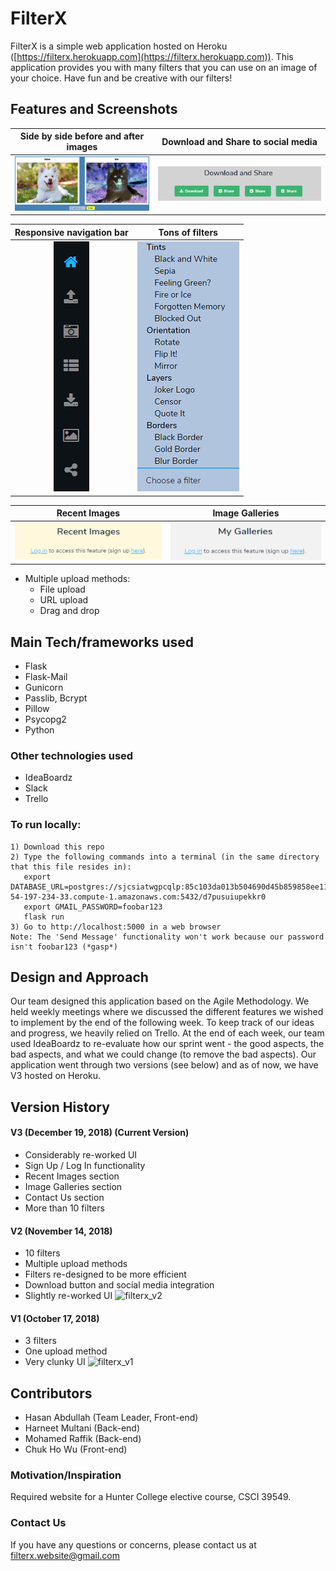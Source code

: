 # FilterX
FilterX is a simple web application hosted on Heroku ([https://filterx.herokuapp.com](https://filterx.herokuapp.com)).
This application provides you with many filters that you can use on an image of your choice.
Have fun and be creative with our filters!



## Features and Screenshots
| Side by side before and after images | Download and Share to social media |
| :----------------------------------: | :--------------------------------: |
| ![demo](https://github.com/MohamedRaffik/FilterWebsite/blob/master/versions/screenshots/filterx_v3_before_and_after_filter.png) | ![demo](https://github.com/MohamedRaffik/FilterWebsite/blob/master/versions/screenshots/filterx_v3_download_and_share.png) |

| Responsive navigation bar | Tons of filters |
| :-----------------------: | :-------------: |
| ![demo](https://github.com/MohamedRaffik/FilterWebsite/blob/master/versions/screenshots/filterx_v3_nav_bar.png) | ![demo](https://github.com/MohamedRaffik/FilterWebsite/blob/master/versions/screenshots/filterx_v3_multiple_filters.png) |

| Recent Images | Image Galleries |
| :-----------: | :-------------: |
| ![demo](https://github.com/MohamedRaffik/FilterWebsite/blob/master/versions/screenshots/filterx_v3_recent_images.png) | ![demo](https://github.com/MohamedRaffik/FilterWebsite/blob/master/versions/screenshots/filterx_v3_my_galleries.png) |

- Multiple upload methods:
  - File upload
  - URL upload
  - Drag and drop

## Main Tech/frameworks used
- Flask
- Flask-Mail
- Gunicorn
- Passlib, Bcrypt
- Pillow
- Psycopg2
- Python

### Other technologies used
- IdeaBoardz
- Slack
- Trello

### To run locally:
    1) Download this repo
    2) Type the following commands into a terminal (in the same directory that this file resides in):
       export DATABASE_URL=postgres://sjcsiatwgpcqlp:85c103da013b504690d45b859858ee11f0bd8206eb15fc6884e15aa7fabf65a4@ec2-54-197-234-33.compute-1.amazonaws.com:5432/d7pusuiupekkr0
       export GMAIL_PASSWORD=foobar123
       flask run
    3) Go to http://localhost:5000 in a web browser
    Note: The 'Send Message' functionality won't work because our password isn't foobar123 (*gasp*)

## Design and Approach
Our team designed this application based on the Agile Methodology. We held weekly meetings where we discussed
the different features we wished to implement by the end of the following week. To keep track of our ideas and
progress, we heavily relied on Trello. At the end of each week, our team used IdeaBoardz to re-evaluate how
our sprint went - the good aspects, the bad aspects, and what we could change (to remove the bad aspects).
Our application went through two versions (see below) and as of now, we have V3 hosted on Heroku.

## Version History
#### V3 (December 19, 2018) (Current Version)
- Considerably re-worked UI
- Sign Up / Log In functionality
- Recent Images section
- Image Galleries section
- Contact Us section
- More than 10 filters

#### V2 (November 14, 2018)
- 10 filters
- Multiple upload methods
- Filters re-designed to be more efficient
- Download button and social media integration
- Slightly re-worked UI
![filterx_v2](https://user-images.githubusercontent.com/37593075/49114920-6089d880-f267-11e8-8234-c5b4dd6424c8.png)

#### V1 (October 17, 2018)
- 3 filters
- One upload method
- Very clunky UI
![filterx_v1](https://user-images.githubusercontent.com/37593075/49114893-523bbc80-f267-11e8-880e-429f7401b287.png)

## Contributors
- Hasan Abdullah (Team Leader, Front-end)
- Harneet Multani (Back-end)
- Mohamed Raffik (Back-end)
- Chuk Ho Wu (Front-end)

### Motivation/Inspiration
Required website for a Hunter College elective course, CSCI 39549.

### Contact Us
If you have any questions or concerns, please contact us at [filterx.website@gmail.com](mailto:filterx.website@gmail.com)